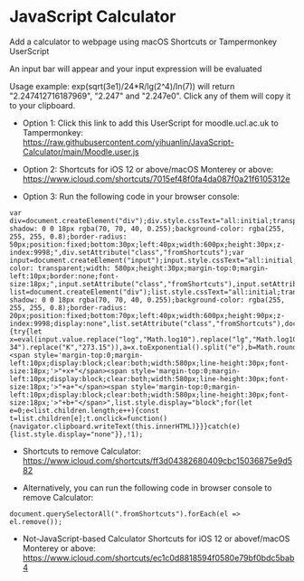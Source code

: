 # JavaScript Calculator
 Add a calculator to webpage using macOS Shortcuts or Tampermonkey UserScript

An input bar will appear and your input expression will be evaluated

Usage example: exp(sqrt(3e1)/24*R/lg(2^4)/ln(7)) will return "2.247412716187969", "2.247" and "2.247e0". Click any of them will copy it to your clipboard.

- Option 1: Click this link to add this UserScript for moodle.ucl.ac.uk to Tampermonkey: https://raw.githubusercontent.com/yihuanlin/JavaScript-Calculator/main/Moodle.user.js

- Option 2: Shortcuts for iOS 12 or above/macOS Monterey or above: https://www.icloud.com/shortcuts/7015ef48f0fa4da087f0a21f6105312e

- Option 3: Run the following code in your browser console:
```
var div=document.createElement("div");div.style.cssText="all:initial;transparent;box-shadow: 0 0 18px rgba(70, 70, 40, 0.255);background-color: rgba(255, 255, 255, 0.8);border-radius: 50px;position:fixed;bottom:30px;left:40px;width:600px;height:30px;z-index:9998;",div.setAttribute("class","fromShortcuts");var input=document.createElement("input");input.style.cssText="all:initial;background-color: transparent;width: 580px;height:30px;margin-top:0;margin-left:10px;border:none;font-size:18px;",input.setAttribute("class","fromShortcuts"),input.setAttribute("spellcheck","false");var list=document.createElement("div");list.style.cssText="all:initial;transparent;box-shadow: 0 0 18px rgba(70, 70, 40, 0.255);background-color: rgba(255, 255, 255, 0.8);border-radius: 20px;position:fixed;bottom:70px;left:40px;width:600px;height:90px;z-index:9998;display:none",list.setAttribute("class","fromShortcuts"),document.body.appendChild(div),div.appendChild(input),document.body.appendChild(list),input.addEventListener("keyup",function(){try{let x=eval(input.value.replace("log","Math.log10").replace("lg","Math.log10").replace("ln","Math.log").replace("sqrt","Math.sqrt").replace("^","**").replace("*","*").replace("x","*").replace("e*p","Math.exp").replace("NA","6.022e23").replace("R","8.314").replace("F","96485").replace("C","2.998e8").replace("H","6.626e-34").replace("K","273.15")),a=x.toExponential().split("e"),b=Math.round(1e3*a[0])/1e3;b=b.toString()+"e"+a[1].replace("+",""),a=x.toFixed(3).replace(".000","").replace("e+","e"),list.innerHTML="<span style='margin-top:0;margin-left:10px;display:block;clear:both;width:580px;line-height:30px;font-size:18px;'>"+x+"</span><span style='margin-top:0;margin-left:10px;display:block;clear:both;width:580px;line-height:30px;font-size:18px;'>"+a+"</span><span style='margin-top:0;margin-left:10px;display:block;clear:both;width:580px;line-height:30px;font-size:18px;'>"+b+"</span>",list.style.display="block";for(let e=0;e<list.children.length;e++){const t=list.children[e];t.onclick=function(){navigator.clipboard.writeText(this.innerHTML)}}}catch(e){list.style.display="none"}},!1);
```

- Shortcuts to remove Calculator: https://www.icloud.com/shortcuts/ff3d04382680409cbc15036875e9d582

- Alternatively, you can run the following code in browser console to remove Calculator:
```
document.querySelectorAll(".fromShortcuts").forEach(el => el.remove());
```

- Not-JavaScript-based Calculator Shortcuts for iOS 12 or abovef/macOS Monterey or above: https://www.icloud.com/shortcuts/ec1c0d8818594f0580e79bf0bdc5bab4
